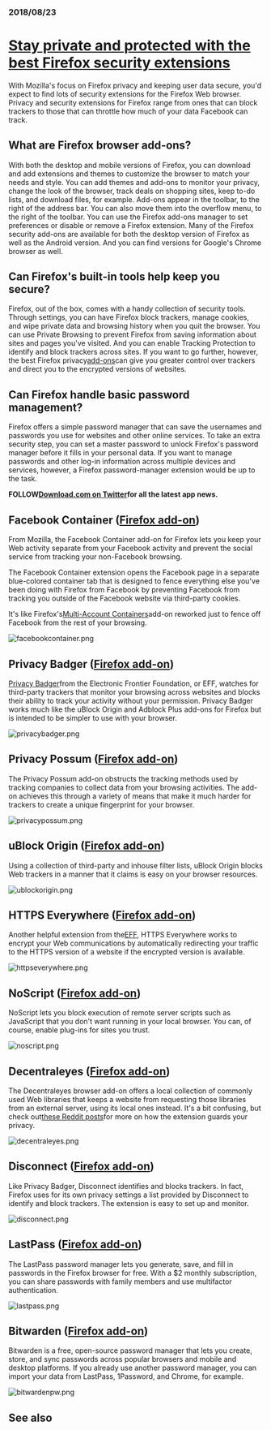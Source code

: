 ### 2018/08/23

# [Stay private and protected with the best Firefox security extensions](https://download.cnet.com/blog/download-blog/stay-private-and-protected-with-the-best-firefox-security-extensions/)

With Mozilla's focus on Firefox privacy and keeping user data secure, you'd expect to find lots of security extensions for the Firefox Web browser. Privacy and security extensions for Firefox range from ones that can block trackers to those that can throttle how much of your data Facebook can track.

## What are Firefox browser add-ons?

With both the desktop and mobile versions of Firefox, you can download and add extensions and themes to customize the browser to match your needs and style. You can add themes and add-ons to monitor your privacy, change the look of the browser, track deals on shopping sites, keep to-do lists, and download files, for example. Add-ons appear in the toolbar, to the right of the address bar. You can also move them into the overflow menu, to the right of the toolbar. You can use the Firefox add-ons manager to set preferences or disable or remove a Firefox extension. Many of the Firefox security add-ons are available for both the desktop version of Firefox as well as the Android version. And you can find versions for Google's Chrome browser as well.

## Can Firefox's built-in tools help keep you secure?

Firefox, out of the box, comes with a handy collection of security tools. Through settings, you can have Firefox block trackers, manage cookies, and wipe private data and browsing history when you quit the browser. You can use Private Browsing to prevent Firefox from saving information about sites and pages you've visited. And you can enable Tracking Protection to identify and block trackers across sites. If you want to go further, however, the best Firefox privacy[add-ons](https://addons.mozilla.org/en-US/firefox/)can give you greater control over trackers and direct you to the encrypted versions of websites.

## Can Firefox handle basic password management?

Firefox offers a simple password manager that can save the usernames and passwords you use for websites and other online services. To take an extra security step, you can set a master password to unlock Firefox's password manager before it fills in your personal data. If you want to manage passwords and other log-in information across multiple devices and services, however, a Firefox password-manager extension would be up to the task.

**FOLLOW**[**Download.com on Twitter**](https://twitter.com/downloadnow)**for all the latest app news.**

## Facebook Container \([Firefox add-on](https://download.cnet.com/Facebook-Container/3000-11745_4-77807495.html)\)

From Mozilla, the Facebook Container add-on for Firefox lets you keep your Web activity separate from your Facebook activity and prevent the social service from tracking your non-Facebook browsing.

The Facebook Container extension opens the Facebook page in a separate blue-colored container tab that is designed to fence everything else you've been doing with Firefox from Facebook by preventing Facebook from tracking you outside of the Facebook website via third-party cookies.

It's like Firefox's[Multi-Account Containers](https://support.mozilla.org/en-US/kb/containers)add-on reworked just to fence off Facebook from the rest of your browsing.

![](https://dl1.cbsistatic.com/i/2018/08/21/c3ef8c3e-0872-4386-b9f3-61246c7e12dd/f84ded0a9caf21d33c6daa17195e8d24/facebookcontainer.png "facebookcontainer.png")

## Privacy Badger \([Firefox add-on](https://download.cnet.com/Privacy-Badger-for-Firefox/3000-11745_4-77545768.html)\)

[Privacy Badger](https://www.eff.org/privacybadger)from the Electronic Frontier Foundation, or EFF, watches for third-party trackers that monitor your browsing across websites and blocks their ability to track your activity without your permission. Privacy Badger works much like the uBlock Origin and Adblock Plus add-ons for Firefox but is intended to be simpler to use with your browser.

![](https://dl1.cbsistatic.com/i/2018/08/21/c3bd96f0-b45e-4b8d-b9b8-d75098b97006/0e3a890a9e2292c8a0c206b09630a694/privacybadger.png "privacybadger.png")

## Privacy Possum \([Firefox add-on](https://addons.mozilla.org/en-US/firefox/addon/privacy-possum/?src=search)\)

The Privacy Possum add-on obstructs the tracking methods used by tracking companies to collect data from your browsing activities. The add-on achieves this through a variety of means that make it much harder for trackers to create a unique fingerprint for your browser.

![](https://dl1.cbsistatic.com/i/2018/08/21/d01fcfd5-0c2e-4593-8590-fb3b342c3de2/be836d6e934b73d52da1fe70536d1153/privacypossum.png "privacypossum.png")

## uBlock Origin \([Firefox add-on](https://download.cnet.com/uBlock-Origin-for-Firefox/3000-11745_4-77696379.html)\)

Using a collection of third-party and inhouse filter lists, uBlock Origin blocks Web trackers in a manner that it claims is easy on your browser resources.

![](https://dl1.cbsistatic.com/i/2018/08/21/562e85f4-6f51-4dc5-80df-80bef81ffffd/4daca9f7f190df2863dc68424a2194a2/ublockorigin.png "ublockorigin.png")

## HTTPS Everywhere \([Firefox add-on](https://download.cnet.com/HTTPS-Everywhere-for-Firefox/3000-11745_4-75211397.html)\)

Another helpful extension from the[EFF](https://www.eff.org/https-everywhere), HTTPS Everywhere works to encrypt your Web communications by automatically redirecting your traffic to the HTTPS version of a website if the encrypted version is available.

![](https://dl1.cbsistatic.com/i/2018/08/21/cac36217-35cf-432e-90e1-c83cb31eeb29/4a836f9dcf431885ab0d8f56f90f063d/httpseverywhere.png "httpseverywhere.png")

## NoScript \([Firefox add-on](https://download.cnet.com/NoScript-Security-Suite-for-Firefox/3000-11745_4-77696386.html)\)

NoScript lets you block execution of remote server scripts such as JavaScript that you don't want running in your local browser. You can, of course, enable plug-ins for sites you trust.

![](https://dl1.cbsistatic.com/i/2018/08/21/2e1e8b6c-d4f6-4a7f-949b-9b709d2b0534/a2ffd13ad89d4803ab3b76babb55df34/noscript.png "noscript.png")

## Decentraleyes \([Firefox add-on](https://download.cnet.com/Decentraleyes-for-Firefox/3000-11745_4-77701156.html)\)

The Decentraleyes browser add-on offers a local collection of commonly used Web libraries that keeps a website from requesting those libraries from an external server, using its local ones instead. It's a bit confusing, but check out[these Reddit posts](https://www.reddit.com/r/firefox/comments/8aphhg/what_does_decentraleyes_do_exactly/)for more on how the extension guards your privacy.

![](https://dl1.cbsistatic.com/i/2018/08/21/9a3c558f-0fd6-4c53-9f6e-0457336a3bac/434b9805b1ff1dd3e98318a17f360ae8/decentraleyes.png "decentraleyes.png")

## Disconnect \([Firefox add-on](https://download.cnet.com/Disconnect-for-Firefox/3000-11745_4-75645689.html)\)

Like Privacy Badger, Disconnect identifies and blocks trackers. In fact, Firefox uses for its own privacy settings a list provided by Disconnect to identify and block trackers. The extension is easy to set up and monitor.

![](https://dl1.cbsistatic.com/i/2018/08/21/5f5e538b-0cd1-47cd-a055-765b3d077f06/de63eb9194af4d534362970767166e8f/disconnect.png "disconnect.png")

## LastPass \([Firefox add-on](https://download.cnet.com/LastPass-Password-Manager-for-Firefox/3000-11745_4-77696391.html)\)

The LastPass password manager lets you generate, save, and fill in passwords in the Firefox browser for free. With a $2 monthly subscription, you can share passwords with family members and use multifactor authentication.

![](https://dl1.cbsistatic.com/i/2018/08/21/74640e81-7a9e-48dd-8b78-ada945a45d15/574daec0dfdd14fa7c84d5aa8fc6e717/lastpass.png "lastpass.png")

## Bitwarden \([Firefox add-on](https://addons.mozilla.org/en-US/firefox/addon/bitwarden-password-manager/)\)

Bitwarden is a free, open-source password manager that lets you create, store, and sync passwords across popular browsers and mobile and desktop platforms. If you already use another password manager, you can import your data from LastPass, 1Password, and Chrome, for example.

![](https://dl1.cbsistatic.com/i/2018/08/21/4b67b7e3-bfcf-415d-a503-0a58c3d19519/5d0a7dcb5fcc9dcfcc5d20d3b83d97a4/bitwardenpw.png "bitwardenpw.png")

## See also



